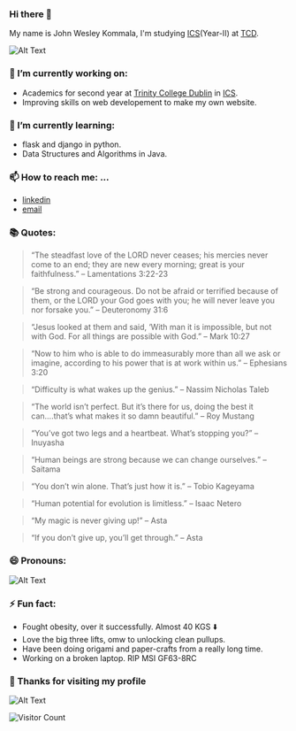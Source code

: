 ### Hi there 👋

My name is John Wesley Kommala, I'm studying [ICS](https://www.scss.tcd.ie/undergraduate/computer-science/)(Year-II) at [TCD](https://www.tcd.ie/).


![Alt Text](https://media.giphy.com/media/I5bk7sUToEBxe/giphy.gif) 

### 🔭 I’m currently working on:
  - Academics for second year at [Trinity College Dublin](https://www.tcd.ie/) in [ICS](https://www.scss.tcd.ie/undergraduate/computer-science/).
  - Improving skills on web developement to make my own website.
### 🌱 I’m currently learning:
  - flask and django in python.
  - Data Structures and Algorithms in Java.

### 📫 How to reach me: ...
  - [linkedin](https://www.linkedin.com/in/john-wesley-kommala-920739197/)
  - [email](mailto:kjwesley2002@gmail.com)
### 📚 Quotes:
> “The steadfast love of the LORD never ceases; his mercies never come to an end; they are new every morning; great is your faithfulness.” – Lamentations 3:22-23

> “Be strong and courageous. Do not be afraid or terrified because of them, or the LORD your God goes with you; he will never leave you nor forsake you.” – Deuteronomy 31:6

> “Jesus looked at them and said, ‘With man it is impossible, but not with God. For all things are possible with God.” – Mark 10:27

> “Now to him who is able to do immeasurably more than all we ask or imagine, according to his power that is at work within us.” – Ephesians 3:20

> “Difficulty is what wakes up the genius.” – Nassim Nicholas Taleb

> “The world isn’t perfect. But it’s there for us, doing the best it can….that’s what makes it so damn beautiful.” – Roy Mustang

> “You’ve got two legs and a heartbeat. What’s stopping you?” – Inuyasha

> “Human beings are strong because we can change ourselves.” – Saitama

> “You don’t win alone. That’s just how it is.” – Tobio Kageyama

> “Human potential for evolution is limitless.” – Isaac Netero

> “My magic is never giving up!” – Asta

> “If you don’t give up, you’ll get through.” – Asta
### 😄 Pronouns: 

![Alt Text](https://media.giphy.com/media/efyYRnym8v1Th8sJ0K/giphy.gif)

### ⚡ Fun fact:
 - Fought obesity, over it successfully. Almost 40 KGS ⬇️
 - Love the big three lifts, omw to unlocking clean pullups.
 - Have been doing origami and paper-crafts from a really long time.
 - Working on a broken laptop. RIP MSI GF63-8RC
 
### 🙏 Thanks for visiting my profile

![Alt Text](https://media.giphy.com/media/6tHy8UAbv3zgs/giphy.gif)

![Visitor Count](https://profile-counter.glitch.me/JohnWesleyK/count.svg)
<!--
**JohnWesleyK/JohnWesleyK** is a ✨ _special_ ✨ repository because its `README.md` (this file) appears on your GitHub profile.

Here are some ideas to get you started:

- 🔭 I’m currently working on ...
- 🌱 I’m currently learning ...
- 👯 I’m looking to collaborate on ...
- 🤔 I’m looking for help with ...
- 💬 Ask me about ...
- 📫 How to reach me: ...
- 😄 Pronouns: ...
- ⚡ Fun fact: ...
-->
